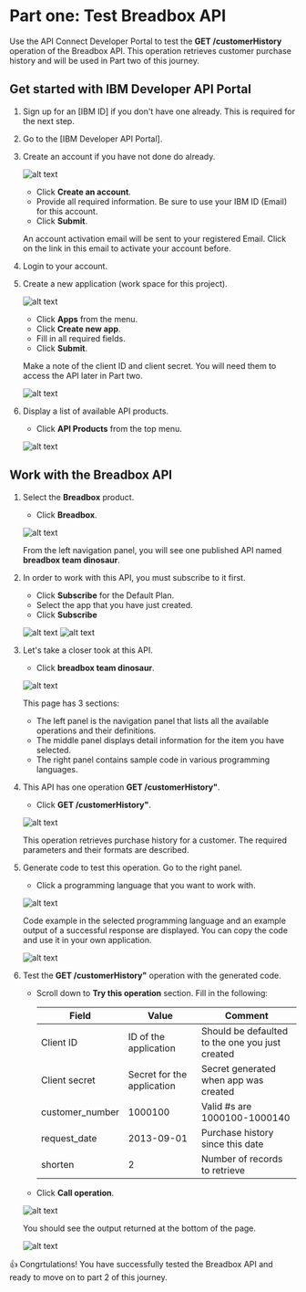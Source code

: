 # Part one:  Test Breadbox API 
Use the API Connect Developer Portal to test the **GET /customerHistory** operation of the Breadbox API.  This operation retrieves customer purchase history and will be used in Part two of this journey.   

## Get started with IBM Developer API Portal

1. Sign up for an [IBM ID] if you don't have one already. This is required for the next step.
2. Go to the [IBM Developer API Portal].
3. Create an account if you have not done do already.

   ![alt text](images/api-createaccount.png "Create account")
   
   * Click **Create an account**.
   * Provide all required information.  Be sure to use your IBM ID (Email) for this account.
   * Click **Submit**.
   
   An account activation email will be sent to your registered Email. Click on the link in this email to activate your account before. 
   
4. Login to your account. 

5. Create a new application (work space for this project).  

   ![alt text](images/api-createapp.png "Create app")
   
   * Click **Apps** from the menu. 
   * Click **Create new app**. 
   * Fill in all required fields. 
   * Click **Submit**.
   
   Make a note of the client ID and client secret. You will need them to access the API later in Part two. 
   
   ![alt text](images/api-appsecret.png "App secret")
   
     
6. Display a list of available API products.
   
   * Click **API Products** from the top menu.
        
   ![alt text](images/api-products.png "API products")
   
## Work with the Breadbox API
   
1. Select the **Breadbox** product.
   * Click **Breadbox**. 
   
   ![alt text](images/api-overview.png "API products")
   
   From the left navigation panel, you will see one published API named **breadbox team dinosaur**.

2. In order to work with this API, you must subscribe to it first.
   * Click **Subscribe** for the Default Plan.
   * Select the app that you have just created.
   * Click **Subscribe**
   
   ![alt text](images/api-subscribe-1.png "API subscribe")
   ![alt text](images/api-subscribe-2.png "API subscribe")
   
3. Let's take a closer took at this API. 
   * Click **breadbox team dinosaur**.
   
   ![alt text](images/api-overview.png "API overview")
   
   This page has 3 sections:
   * The left panel is the navigation panel that lists all the available operations and their definitions.
   * The middle panel displays detail information for the item you have selected.
   * The right panel contains sample code in various programming languages.    
  
4. This API has one operation **GET /customerHistory"**.  
    * Click **GET /customerHistory"**.
    
    ![alt text](images/api-getdetails.png "API details")
    
    This operation retrieves purchase history for a customer. The required parameters and their formats are described.
  
5. Generate code to test this operation.  Go to the right panel.
    * Click a programming language that you want to work with.
    
    ![alt text](images/api-selectlanguage.png "Select language")
    
    Code example in the selected programming language and an example output of a successful response are displayed.  You can copy the code and use it in your own application. 
    
    ![alt text](images/api-samplecode.png "Sample code")
    
6. Test the **GET /customerHistory"** operation with the generated code.    
    * Scroll down to **Try this operation** section.  Fill in the following:
    
      | Field           | Value                      | Comment                                         |
      | --------------- | -------------------------- | ----------------------------------------------- |
      | Client ID       | ID of the application      | Should be defaulted to the one you just created |
      | Client secret   | Secret for the application | Secret generated when app was created           |       
      | customer_number | 1000100                    | Valid #s are 1000100-1000140                    |        
      | request_date    | 2013-09-01                 | Purchase history since this date                |        
      | shorten         | 2                          | Number of records to retrieve                   |       
       
    * Click **Call operation**.
    
    ![alt text](images/api-tryit.png "Try operation")
    
    You should see the output returned at the bottom of the page.
    
    ![alt text](images/api-response.png "Operation results")

:thumbsup: Congrtulations!  You have successfully tested the Breadbox API and ready to move on to part 2 of this journey.
